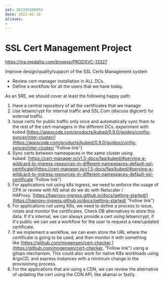 ```yaml
---
zet: 202205180954
date: 2022-05-18
aliases:
- 
---
```


# SSL Cert Management Project


https://jira.medallia.com/browse/PRODSVC-13327





Improve design/quality/support of the SSL Certs Management system

-   Review cert-manager installation in ALL DCs.
-   Define a workflow for all the users that we have today.

As an SRE, we should cover at least the following happy path:

1.  Have a central repository of all the certificates that we manage
2.  Use letsencrypt for internal traffic and SSL.Com (discuss digicert) for external traffic.
3.  Issue certs for public traffic only once and automatically sync them to the rest of the cert-managers in the different DCs. experiment with kubed [https://appscode.com/products/kubed/0.9.0/guides/config-syncer/inter-cluster/](https://appscode.com/products/kubed/0.9.0/guides/config-syncer/inter-cluster/ "Follow link") 
4.  Sync certs between namespaces in the same cluster using kubed: [https://cert-manager.io/v1.5-docs/faq/kubed/#serving-a-wildcard-to-ingress-resources-in-different-namespaces-default-ssl-certificate](https://cert-manager.io/v1.5-docs/faq/kubed/#serving-a-wildcard-to-ingress-resources-in-different-namespaces-default-ssl-certificate "Follow link")
5.  For applications not using k8s ingress, we need to enforce the usage of CPX or review with NS what do we do with Netscaler / HAProxy. [https://haproxy-ingress.github.io/docs/getting-started/](https://haproxy-ingress.github.io/docs/getting-started/ "Follow link")
6.  For applications not using K8s, we need to define a process to issue, rotate and monitor the certificates. Check DB alternatives to store this data. If it's internal, we can always provide a cert using letsencrypt, if it's public we can use a workflow for the user to request a new/updated certificate.
7.  If we implement a workflow, we can even store the URL where the certificate is going to be used, and then monitor it with something like [https://github.com/mogensen/cert-checker,](https://github.com/mogensen/cert-checker, "Follow link") using a gitops mechanism. This could also work for native K8s workloads using ArgoCD, and express instances with a minimum change in the provisioning process. 
8.  For the applications that are using a CDN, we can review the alternative of updating the cert using the CDN API, like akamai or fastly.
